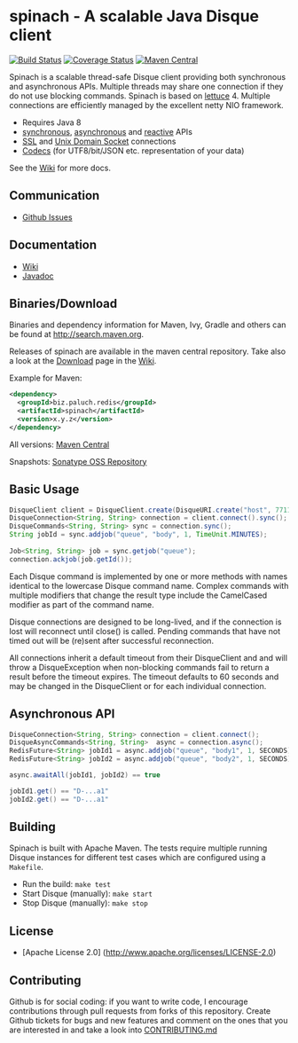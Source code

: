 spinach - A scalable Java Disque client
======================================

[![Build Status](https://travis-ci.org/mp911de/spinach.svg)](https://travis-ci.org/mp911de/spinach) [![Coverage Status](https://coveralls.io/repos/mp911de/spinach/badge.svg?branch=master)](https://coveralls.io/r/mp911de/spinach?branch=master) [![Maven Central](https://maven-badges.herokuapp.com/maven-central/biz.paluch.redis/spinach/badge.svg)](https://maven-badges.herokuapp.com/maven-central/biz.paluch.redis/spinach)


Spinach is a scalable thread-safe Disque client providing both synchronous and
asynchronous APIs. Multiple threads may share one connection if they do not use blocking commands. Spinach is based on
[lettuce](https://github.com/mp911de/lettuce) 4.
Multiple connections are efficiently managed by the excellent netty NIO
framework.

* Requires Java 8
* [synchronous](https://github.com/mp911de/spinach/wiki/Basic-usage), [asynchronous](https://github.com/mp911de/spinach/wiki/Asynchronous-API) and [reactive](https://github.com/mp911de/spinach/wiki/Reactive-API) APIs
* [SSL](https://github.com/mp911de/spinach/wiki/SSL-Connections) and [Unix Domain Socket](https://github.com/mp911de/spinach/wiki/Unix-Domain-Sockets) connections
* [Codecs](https://github.com/mp911de/lettuce/wiki/Codecs) (for UTF8/bit/JSON etc. representation of your data)

See the [Wiki](https://github.com/mp911de/spinach/wiki) for more docs.

Communication
---------------

* [Github Issues](https://github.com/mp911de/spinach/issues)

Documentation
---------------

* [Wiki](https://github.com/mp911de/spinach/wiki)
* [Javadoc](http://spinach.paluch.biz/apidocs/)

Binaries/Download
----------------

Binaries and dependency information for Maven, Ivy, Gradle and others can be found at http://search.maven.org.

Releases of spinach are available in the maven central repository. Take also a look at the [Download](https://github.com/mp911de/spinach/wiki/Download) page in the [Wiki](https://github.com/mp911de/lettuce/wiki).

Example for Maven:

```xml
<dependency>
  <groupId>biz.paluch.redis</groupId>
  <artifactId>spinach</artifactId>
  <version>x.y.z</version>
</dependency>
```

All versions: [Maven Central](http://search.maven.org/#search%7Cga%7C1%7Cg%3A%22biz.paluch.redis%22%20AND%20a%3A%spinach%22)

Snapshots: [Sonatype OSS Repository](https://oss.sonatype.org/#nexus-search;gav~biz.paluch.redis~spinach~~~) 


Basic Usage
-----------

```java
DisqueClient client = DisqueClient.create(DisqueURI.create("host", 7711));
DisqueConnection<String, String> connection = client.connect().sync();
DisqueCommands<String, String> sync = connection.sync();
String jobId = sync.addjob("queue", "body", 1, TimeUnit.MINUTES);
  
Job<String, String> job = sync.getjob("queue");
connection.ackjob(job.getId());
```

Each Disque command is implemented by one or more methods with names identical
to the lowercase Disque command name. Complex commands with multiple modifiers
that change the result type include the CamelCased modifier as part of the
command name.

Disque connections are designed to be long-lived, and if the connection is lost
will reconnect until close() is called. Pending commands that have not timed
out will be (re)sent after successful reconnection.

All connections inherit a default timeout from their DisqueClient and
and will throw a DisqueException when non-blocking commands fail to return a
result before the timeout expires. The timeout defaults to 60 seconds and
may be changed in the DisqueClient or for each individual connection.

Asynchronous API
------------------------

```java
DisqueConnection<String, String> connection = client.connect();
DisqueAsyncCommands<String, String>  async = connection.async();
RedisFuture<String> jobId1 = async.addjob("queue", "body1", 1, SECONDS);
RedisFuture<String> jobId2 = async.addjob("queue", "body2", 1, SECONDS);

async.awaitAll(jobId1, jobId2) == true

jobId1.get() == "D-...a1"
jobId2.get() == "D-...a1"
 ```

Building
-----------

Spinach is built with Apache Maven. The tests require multiple running Disque instances for different test cases which
are configured using a ```Makefile```.

* Run the build: ```make test```
* Start Disque (manually): ```make start```
* Stop Disque (manually): ```make stop```

License
-------

* [Apache License 2.0] (http://www.apache.org/licenses/LICENSE-2.0)

Contributing
-------

Github is for social coding: if you want to write code, I encourage contributions through pull requests from forks of this repository. 
Create Github tickets for bugs and new features and comment on the ones that you are interested in and take a look into [CONTRIBUTING.md](https://github.com/mp911de/spinach/blob/master/.github/CONTRIBUTING.md)

